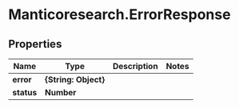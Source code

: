 # Manticoresearch.ErrorResponse

## Properties

Name | Type | Description | Notes
------------ | ------------- | ------------- | -------------
**error** | **{String: Object}** |  | 
**status** | **Number** |  | 




